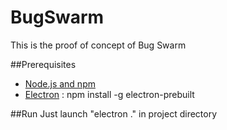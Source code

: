# BugSwarm

This is the proof of concept of Bug Swarm

##Prerequisites
 - [Node.js and npm](https://nodejs.org/en/download/) 
 - [Electron](http://electron.atom.io) : npm install -g electron-prebuilt
 
##Run
Just launch "electron ." in project directory